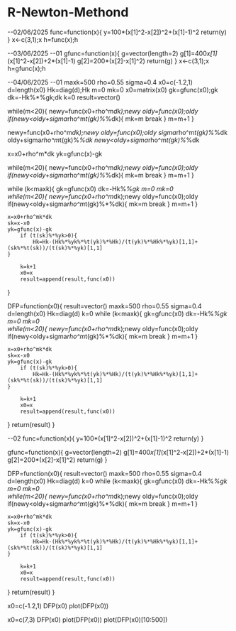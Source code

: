 # R-Newton-Methond
--02/06/2025
func=function(x){
y=100*(x[1]^2-x[2])^2+(x[1]-1)^2
return(y)
}
x<-c(3,1);x
h=func(x);h

--03/06/2025
--01
gfunc=function(x){
g=vector(length=2)
g[1]=400*x[1]*(x[1]^2-x[2])+2*(x[1]-1)
g[2]=200*(x[2]-x[1]^2)
return(g)
}
x<-c(3,1);x
h=gfunc(x);h

--04/06/2025
--01
maxk=500
rho=0.55
sigma=0.4
x0=c(-1.2,1)
d=length(x0)
Hk=diag(d);Hk
m=0
mk=0
x0=matrix(x0)
gk=gfunc(x0);gk
dk=-Hk%*%gk;dk
k=0
result=vector()


while(m<20){
  newy=func(x0+rho^m*dk);newy
  oldy=func(x0);oldy
  if(newy<oldy+sigma*rho^m*t(gk)%*%dk){
    mk=m
    break
  }
  m=m+1
}


newy=func(x0+rho^m*dk);newy
oldy=func(x0);oldy
sigma*rho^m*t(gk)%*%dk
oldy+sigma*rho^m*t(gk)%*%dk
newy<oldy+sigma*rho^m*t(gk)%*%dk


x=x0+rho^m*dk
yk=gfunc(x)-gk


while(m<20){
  newy=func(x0+rho^m*dk);newy
  oldy=func(x0);oldy
  if(newy<oldy+sigma*rho^m*t(gk)%*%dk){
    mk=m
    break
  }
  m=m+1
}


while (k<maxk){
        gk=gfunc(x0)
	dk=-Hk%*%gk
	m=0
	mk=0  
        while(m<20){
  		newy=func(x0+rho^m*dk);newy
  		oldy=func(x0);oldy
  		if(newy<oldy+sigma*rho^m*t(gk)%*%dk){
    			mk=m
    		break
  		}
  		m=m+1
	}
        
	x=x0+rho^mk*dk
	sk=x-x0
	yk=gfunc(x)-gk
        if (t(sk)%*%yk>0){
            Hk=Hk-(Hk%*%yk%*%t(yk)%*%Hk)/(t(yk)%*%Hk%*%yk)[1,1]+(sk%*%t(sk))/(t(sk)%*%yk)[1,1]
	}
        
        k=k+1
        x0=x
        result=append(result,func(x0))
}

DFP=function(x0){
result=vector()
maxk=500
rho=0.55
sigma=0.4
d=length(x0)
Hk=diag(d)
k=0
while (k<maxk){
        gk=gfunc(x0)
	dk=-Hk%*%gk
	m=0
	mk=0  
        while(m<20){
  		newy=func(x0+rho^m*dk);newy
  		oldy=func(x0);oldy
  		if(newy<oldy+sigma*rho^m*t(gk)%*%dk){
    			mk=m
    		break
  		}
  		m=m+1
	}
        
	x=x0+rho^mk*dk
	sk=x-x0
	yk=gfunc(x)-gk
        if (t(sk)%*%yk>0){
            Hk=Hk-(Hk%*%yk%*%t(yk)%*%Hk)/(t(yk)%*%Hk%*%yk)[1,1]+(sk%*%t(sk))/(t(sk)%*%yk)[1,1]
	}
        
        k=k+1
        x0=x
        result=append(result,func(x0))
}
return(result)
}

--02
func=function(x){
y=100*(x[1]^2-x[2])^2+(x[1]-1)^2
return(y)
}

gfunc=function(x){
g=vector(length=2)
g[1]=400*x[1]*(x[1]^2-x[2])+2*(x[1]-1)
g[2]=200*(x[2]-x[1]^2)
return(g)
}

DFP=function(x0){
result=vector()
maxk=500
rho=0.55
sigma=0.4
d=length(x0)
Hk=diag(d)
k=0
while (k<maxk){
        gk=gfunc(x0)
	dk=-Hk%*%gk
	m=0
	mk=0  
        while(m<20){
  		newy=func(x0+rho^m*dk);newy
  		oldy=func(x0);oldy
  		if(newy<oldy+sigma*rho^m*t(gk)%*%dk){
    			mk=m
    		break
  		}
  		m=m+1
	}
        
	x=x0+rho^mk*dk
	sk=x-x0
	yk=gfunc(x)-gk
        if (t(sk)%*%yk>0){
            Hk=Hk-(Hk%*%yk%*%t(yk)%*%Hk)/(t(yk)%*%Hk%*%yk)[1,1]+(sk%*%t(sk))/(t(sk)%*%yk)[1,1]
	}
        
        k=k+1
        x0=x
        result=append(result,func(x0))
}
return(result)
}

x0=c(-1.2,1)
DFP(x0)
plot(DFP(x0))

x0=c(7,3)
DFP(x0)
plot(DFP(x0))
plot(DFP(x0)[10:500])












